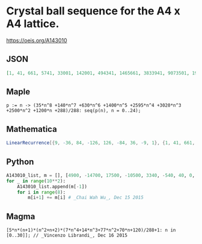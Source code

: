 # Crystal ball sequence for the A4 x A4 lattice\.
https://oeis.org/A143010
## JSON
```JSON
[1, 41, 661, 5741, 33001, 142001, 494341, 1465661, 3833941, 9073501, 19789001, 40328641, 77620661, 142282141, 250054001, 423621001, 694880441, 1107728161, 1721435341, 2614694501, 3890418001, 5681377241, 8156775661, 11529853541]
```
## Maple
```Maple
p := n -> (35*n^8 +140*n^7 +630*n^6 +1400*n^5 +2595*n^4 +3020*n^3 +2500*n^2 +1200*n +288)/288: seq(p(n), n = 0..24);
```
## Mathematica
```Mathematica
LinearRecurrence[{9, -36, 84, -126, 126, -84, 36, -9, 1}, {1, 41, 661, 5741, 33001, 142001, 494341, 1465661, 3833941}, 25] (* _Vincenzo Librandi_, Dec 16 2015 *)
```
## Python
```Python
A143010_list, m = [], [4900, -14700, 17500, -10500, 3340, -540, 40, 0, 1]
for _ in range(10**2):
    A143010_list.append(m[-1])
    for i in range(8):
        m[i+1] += m[i] # _Chai Wah Wu_, Dec 15 2015
```
## Magma
```Magma
[5*n*(n+1)*(n^2+n+2)*(7*n^4+14*n^3+77*n^2+70*n+120)/288+1: n in [0..30]]; // _Vincenzo Librandi_, Dec 16 2015
```
